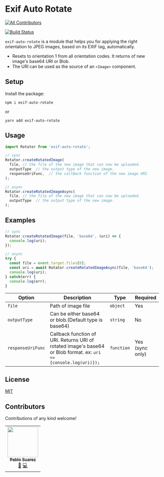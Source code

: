 # Exif Auto Rotate
<!-- ALL-CONTRIBUTORS-BADGE:START - Do not remove or modify this section -->
[![All Contributors](https://img.shields.io/badge/all_contributors-1-orange.svg?style=flat-square)](#contributors-)
<!-- ALL-CONTRIBUTORS-BADGE:END -->

[![Build Status](https://travis-ci.org/onurzorluer/exif-auto-rotate.svg?branch=master)](https://travis-ci.org/onurzorluer/exif-auto-rotate.svg?branch=master)

`exif-auto-rotate` is a module that helps you for applying the right orientation to JPEG images, based on its EXIF tag, automatically.

- Resets to orientation 1 from all orientation codes. It returns of new image's base64 URI or Blob.
- The URI can be used as the source of an `<Image>` component.

## Setup

Install the package:
```
npm i exif-auto-rotate
```
or
```
yarn add exif-auto-rotate
```

## Usage

```javascript
import Rotator from 'exif-auto-rotate';

// sync
Rotator.createRotatedImage(
  file, // the file of the new image that can now be uploaded.
  outputType  // the output type of the new image.
  responseUriFunc,  // the callBack function of the new image URI
);

// async
Rotator.createRotatedImageAsync(
  file, // the file of the new image that can now be uploaded.
  outputType  // the output type of the new image.
);
```
## Examples 

```javascript
// sync
Rotator.createRotatedImage(file, 'base64', (uri) => {
  console.log(uri);
});

// async
try {
  const file = event.target.files[0];
  const uri = await Rotator.createRotatedImageAsync(file, 'base64');
  console.log(uri);
} catch(err) {
  console.log(err);
}

```

Option | Description | Type | Required
------ | ----------- | ---- | --------
`file` | Path of image file | `object` | Yes
`outputType` | Can be either base64 or blob.(Default type is base64) | `string` | No
`responseUriFunc` | Callback function of URI. Returns URI of rotated image's base64 or Blob format. ex: `uri => {console.log(uri)});` | `function` | Yes (sync only)


## License

[MIT](https://opensource.org/licenses/mit-license.html)

## Contributors

Contributions of any kind welcome!
<!-- ALL-CONTRIBUTORS-LIST:START - Do not remove or modify this section -->
<!-- prettier-ignore-start -->
<!-- markdownlint-disable -->
<table>
  <tr>
    <td align="center"><a href="https://github.com/pabs97"><img src="https://avatars.githubusercontent.com/u/4089816?v=4?s=100" width="100px;" alt=""/><br /><sub><b>Pablo Suarez</b></sub></a><br /><a href="#maintenance-pabs97" title="Maintenance">🚧</a> <a href="https://github.com/onurzorluer/exif-auto-rotate/commits?author=pabs97" title="Code">💻</a></td>
  </tr>
</table>

<!-- markdownlint-restore -->
<!-- prettier-ignore-end -->

<!-- ALL-CONTRIBUTORS-LIST:END -->
